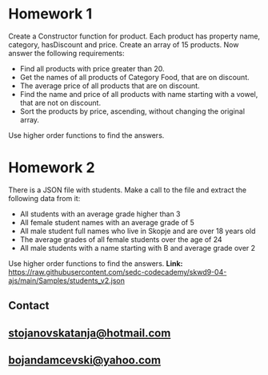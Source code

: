 # Homework 1
Create a Constructor function for product. Each product has property name, category, hasDiscount and price.
Create an array of 15 products. 
Now answer the following requirements:

* Find all products with price greater than 20.
* Get the names of all products of Category Food, that are on discount.
* The average price of all products that are on discount.
* Find the name and price of all products with name starting with a vowel, that are not on discount.
* Sort the products by price, ascending, without changing the original array.

Use higher order functions to find the answers.

# Homework 2
There is a JSON file with students. Make a call to the file and extract the following data from it: 
* All students with an average grade higher than 3
* All female student names with an average grade of 5
* All male student full names who live in Skopje and are over 18 years old
* The average grades of all female students over the age  of 24
* All male students with a name starting with B and average grade over 2

Use higher order functions to find the answers.
**Link:** https://raw.githubusercontent.com/sedc-codecademy/skwd9-04-ajs/main/Samples/students_v2.json

## Contact
## stojanovskatanja@hotmail.com
## bojandamcevski@yahoo.com


